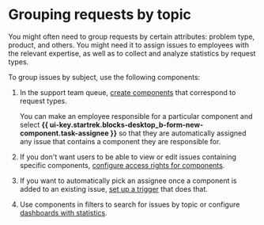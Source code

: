 # Grouping requests by topic

You might often need to group requests by certain attributes: problem type, product, and others. You might need it to assign issues to employees with the relevant expertise, as well as to collect and analyze statistics by request types.

To group issues by subject, use the following components:

1. In the support team queue, [create components](manager/components.md) that correspond to request types.

   You can make an employee responsible for a particular component and select **{{ ui-key.startrek.blocks-desktop_b-form-new-component.task-assignee }}** so that they are automatically assigned any issue that contains a component they are responsible for.

1. If you don't want users to be able to view or edit issues containing specific components, [configure access rights for components](manager/queue-access.md#access-components).

1. If you want to automatically pick an assignee once a component is added to an existing issue, [set up a trigger](manager/trigger-examples.md#assign_ticket) that does that.

1. Use components in filters to search for issues by topic or configure [dashboards with statistics](#dashboards).